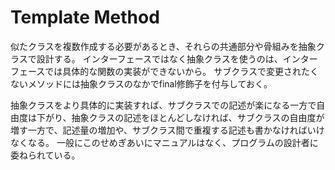 # Template Method

似たクラスを複数作成する必要があるとき、それらの共通部分や骨組みを抽象クラスで設計する。
インターフェースではなく抽象クラスを使うのは、インターフェースでは具体的な関数の実装ができないから。
サブクラスで変更されたくないメソッドには抽象クラスのなかでfinal修飾子を付与しておく。


抽象クラスをより具体的に実装すれば、サブクラスでの記述が楽になる一方で自由度は下がり、抽象クラスの記述をほとんどしなければ、サブクラスの自由度が増す一方で、記述量の増加や、サブクラス間で重複する記述も書かなければいけなくなる。
一般にこのせめぎあいにマニュアルはなく、プログラムの設計者に委ねられている。
